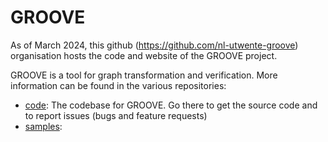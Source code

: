 # GROOVE

As of March 2024, this github (<https://github.com/nl-utwente-groove>) organisation hosts the code and website of the GROOVE project.

GROOVE is a tool for graph transformation and verification. More information can be found in the various repositories:

- [code][code]: The codebase for GROOVE. Go there to get the source code and to report issues (bugs and feature requests)
- [samples](https://github.com/nl-utwente-groove/code):


[github]: https://github.com/nl-utwente-groove
[code]: ../../../code
